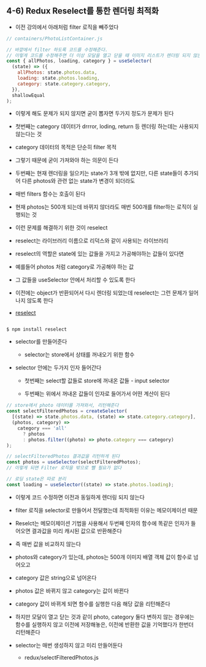 ## 4-6) Redux Reselect를 통한 렌더링 최적화

- 이전 강의에서 아래처럼 filter 로직을 빼주었다

```js
// containers/PhotoListContainer.js

// 바깥에서 filter 하도록 코드를 수정해준다.
// 이렇게 코드를 수정해주면 더 이상 모달을 열고 닫을 때 이미지 리스트가 렌더링 되지 않는다
const { allPhotos, loading, category } = useSelector(
  (state) => ({
    allPhotos: state.photos.data,
    loading: state.photos.loading,
    category: state.category.category,
  }),
  shallowEqual
);
```

- 이렇게 해도 문제가 되지 않지면 굳이 뽑자면 두가지 정도가 문제가 된다

- 첫번째는 category 데이터가 drrror, loding, return 등 렌더링 하는데는 사용되지 않는다는 것

- category 데이터의 목적은 단순히 filter 목적

- 그렇기 때문에 굳이 가져와야 하는 의문이 든다

- 두번째는 현재 렌더링을 일으키는 state가 3개 밖에 없지만, 다른 state들이 추가되어 다른 photos와 관련 없는 state가 변경이 되더라도

- 매번 filters 함수는 호출이 된다

- 현재 photos는 500개 되는데 바뀌지 않더라도 매번 500개를 filter하는 로직이 실행되는 것

- 이런 문제를 해결하기 위한 것이 reselect

- reselect는 라이브러리 이름으로 리덕스와 같이 사용되는 라이브러리

- reselect의 역할은 state에 있는 값들을 가지고 가공해야하는 값들이 있다면
- 예를들어 photos 처럼 category로 가공해야 하는 값

- 그 값들을 useSelector 안에서 처리할 수 있도록 한다

- 이전에는 object가 반환되어서 다시 렌더링 되었는데 reselect는 그런 문제가 일어나지 않도록 한다

- [reselect](https://github.com/reduxjs/reselect₩)

```shell

$ npm install reselect

```

- selector를 만들어준다

  - selector는 store에서 상태를 꺼내오기 위한 함수

- selector 안에는 두가지 인자 들어간다

  - 첫번째는 select할 값들로 store에 꺼내온 값들 - input selector

  - 두번째는 위에서 꺼내온 값들이 인자로 들어가서 어떤 계산이 된다

```js
// store에서 photo 데이터를 가져와서, 리턴해준다
const selectFilteredPhotos = createSelector(
  [(state) => state.photos.data, (state) => state.category.category],
  (photos, category) =>
    category === 'all'
      ? photos
      : photos.filter((photo) => photo.category === category)
);

// selectFilteredPhotos 결과값을 리턴하게 된다
const photos = useSelector(selectFilteredPhotos);
// 이렇게 되면 Filter 로직을 밖으로 뺄 필요가 없다

// 로딩 state은 따로 분리
const loading = useSelector((state) => state.photos.loading);
```

- 이렇게 코드 수정하면 이전과 동일하게 렌더링 되지 않는다

- filter 로직을 selector로 만들어서 전달했는데 최적화된 이유는 메모이제이션 때문

- Reselct는 메모이제이션 기법을 사용해서 두번째 인자의 함수에 똑같은 인자가 들어오면 결과값을 미리 캐시된 값으로 반환해준다

- 즉 매번 값을 비교하지 않는다

- photos와 category가 있는데, photos는 500개 이미지 배열 객체 값이 함수로 넘어오고

- category 값은 string으로 넘어온다

- photos 값은 바뀌지 않고 category는 값이 바뀐다

- category 값이 바뀌게 되면 함수를 실행한 다음 해당 값을 리턴해준다

- 하지만 모달이 열고 닫는 것과 같이 photo, category 둘다 변하지 않는 경우에는 함수를 실행하지 않고 이전에 저장해놓은, 이전에 반환한 값을 기억했다가 한번더 리턴해준다

- selector는 매번 생성하지 않고 미리 만들어둔다

  - redux/selectFilteredPhotos.js
